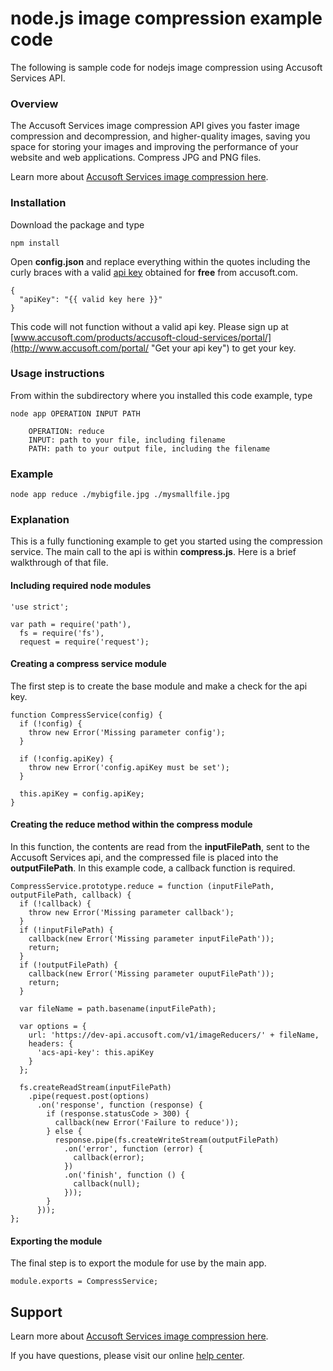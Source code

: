 # node.js image compression example code
The following is sample code for nodejs image compression using Accusoft Services API.  
### Overview
The Accusoft Services image compression API gives you faster image compression and decompression, and higher-quality images, saving you space for storing your images and improving the performance of your website and web applications. Compress JPG and PNG files.

Learn more about [Accusoft Services image compression here](https://www.accusoft.com/products/accusoft-cloud-services/acs-compression/).
### Installation
Download the package and type

	npm install
Open **config.json** and replace everything within the quotes including the curly braces with a valid [api key](http://www.accusoft.com/portal/ "Get your api key") obtained for **free** from accusoft.com.

	{
	  "apiKey": "{{ valid key here }}"
	}

This code will not function without a valid api key. Please sign up at [www.accusoft.com/products/accusoft-cloud-services/portal/](http://www.accusoft.com/portal/ "Get your api key") to get your key.
### Usage instructions
From within the subdirectory where you installed this code example, type

	node app OPERATION INPUT PATH

		OPERATION: reduce
		INPUT: path to your file, including filename
		PATH: path to your output file, including the filename

### Example
	node app reduce ./mybigfile.jpg ./mysmallfile.jpg

### Explanation
This is a fully functioning example to get you started using the compression service. The main call to the api is within **compress.js**. Here is a brief walkthrough of that file.


#### Including required node modules
	'use strict';

	var path = require('path'),
	  fs = require('fs'),
	  request = require('request');

#### Creating a compress service module
The first step is to create the base module and make a check for the api key.

	function CompressService(config) {
	  if (!config) {
	    throw new Error('Missing parameter config');
	  }

	  if (!config.apiKey) {
	    throw new Error('config.apiKey must be set');
	  }

	  this.apiKey = config.apiKey;
	}

#### Creating the reduce method within the compress module
In this function, the contents are read from the **inputFilePath**, sent to the Accusoft Services api, and the compressed file is placed into the **outputFilePath**. In this example code, a callback function is required.

	CompressService.prototype.reduce = function (inputFilePath, outputFilePath, callback) {
	  if (!callback) {
	    throw new Error('Missing parameter callback');
	  }
	  if (!inputFilePath) {
	    callback(new Error('Missing parameter inputFilePath'));
	    return;
	  }
	  if (!outputFilePath) {
	    callback(new Error('Missing parameter ouputFilePath'));
	    return;
	  }

	  var fileName = path.basename(inputFilePath);

	  var options = {
	    url: 'https://dev-api.accusoft.com/v1/imageReducers/' + fileName,
	    headers: {
	      'acs-api-key': this.apiKey
	    }
	  };

	  fs.createReadStream(inputFilePath)
	    .pipe(request.post(options)
	      .on('response', function (response) {
	        if (response.statusCode > 300) {
	          callback(new Error('Failure to reduce'));
	        } else {
	          response.pipe(fs.createWriteStream(outputFilePath)
	            .on('error', function (error) {
	              callback(error);
	            })
	            .on('finish', function () {
	              callback(null);
	            }));
	        }
	      }));
	};

#### Exporting the module
The final step is to export the module for use by the main app.

	module.exports = CompressService;

## Support
Learn more about [Accusoft Services image compression here](https://www.accusoft.com/products/accusoft-cloud-services/acs-compression/).

If you have questions, please visit our online [help center](https://accusofthelp.zendesk.com/hc/en-us).
